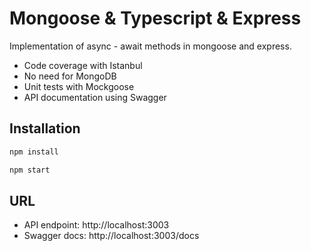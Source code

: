 # Mongoose & Typescript & Express 
 
Implementation of async - await methods in mongoose and express.

- Code coverage with Istanbul
- No need for MongoDB
- Unit tests with Mockgoose
- API documentation using Swagger

## Installation

```bash
npm install

npm start
```

## URL

* API endpoint: http://localhost:3003
* Swagger docs: http://localhost:3003/docs
